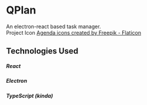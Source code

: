 # QPlan
An electron-react based task manager.<br>
Project Icon <a href="https://www.flaticon.com/free-icons/agenda" title="agenda icons">Agenda icons created by Freepik - Flaticon</a> 

<h2>Technologies Used</h2>
<h5>React</h5>
<h5>Electron</h5>
<h5>TypeScript (kinda) </h5>
